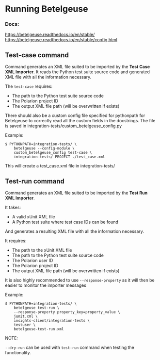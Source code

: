 # Running Betelgeuse

### Docs:
https://betelgeuse.readthedocs.io/en/stable/
https://betelgeuse.readthedocs.io/en/stable/config.html

## Test-case command
Command generates an XML file suited to be imported by the **Test Case XML Importer**. It reads the Python test suite source code and generated XML file with all the information necessary.

The `test-case` requires:

- The path to the Python test suite source code
- The Polarion project ID
- The output XML file path (will be overwritten if exists)


There should also be a custom config file specified for pythonpath for Betelgeuse to correctly read all the custom fields in the docstrings. The file is saved in integration-tests/custom_betelgeuse_config.py

Example:

```console
$ PYTHONPATH=integration-tests/ \
    betelgeuse --config-module \
    custom_betelgeuse_config test-case \
    integration-tests/ PROJECT ./test_case.xml
```

This will create a test_case.xml file in integration-tests/

## Test-run command
Command generates an XML file suited to be imported by the **Test Run XML Importer**.

It takes:

- A valid xUnit XML file
- A Python test suite where test case IDs can be found

And generates a resulting XML file with all the information necessary.

It requires:

- The path to the xUnit XML file
- The path to the Python test suite source code
- The Polarion user ID
- The Polarion project ID
- The output XML file path (will be overwritten if exists)

It is also highly recommended to use `--response-property` as it will then be easier to monitor the importer messages

Example:

```console
$ PYTHONPATH=integration-tests/ \
    betelgeuse test-run \
    --response-property property_key=property_value \
    junit.xml \
    insights-client/integration-tests \
    testuser \
    betelgeuse-test-run.xml
```

NOTE:

`--dry-run` can be used with `test-run` command when testing the functionality.
